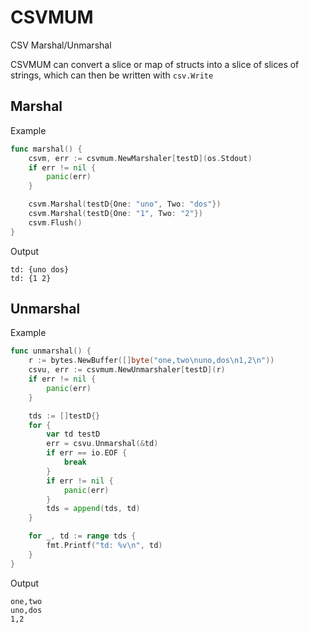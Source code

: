 # CSVMUM
CSV Marshal/Unmarshal

CSVMUM can convert a slice or map of structs into a slice of slices of strings, which can then be written with `csv.Write`

## Marshal

Example

```go
func marshal() {
	csvm, err := csvmum.NewMarshaler[testD](os.Stdout)
	if err != nil {
		panic(err)
	}

	csvm.Marshal(testD{One: "uno", Two: "dos"})
	csvm.Marshal(testD{One: "1", Two: "2"})
	csvm.Flush()
}
```

Output
```
td: {uno dos}
td: {1 2}
```

## Unmarshal

Example

```go
func unmarshal() {
	r := bytes.NewBuffer([]byte("one,two\nuno,dos\n1,2\n"))
	csvu, err := csvmum.NewUnmarshaler[testD](r)
	if err != nil {
		panic(err)
	}

	tds := []testD{}
	for {
		var td testD
		err = csvu.Unmarshal(&td)
		if err == io.EOF {
			break
		}
		if err != nil {
			panic(err)
		}
		tds = append(tds, td)
	}

	for _, td := range tds {
		fmt.Printf("td: %v\n", td)
	}
}
```

Output
```
one,two
uno,dos
1,2
```